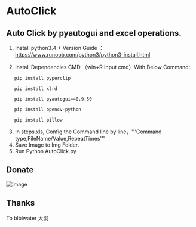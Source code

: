 # AutoClick
## Auto Click by pyautogui and excel operations.

1.	Install python3.4 + Version
Guide ：https://www.runoob.com/python3/python3-install.html

2.	Install Dependencies
CMD （win+R  Input cmd）With Below Command:
```
   pip install pyperclip
   
   pip install xlrd
   
   pip install pyautogui==0.9.50
   
   pip install opencv-python
   
   pip install pillow
```
   
3.	In steps.xls, Config the Command line by line，'''Command type,FileName/Value,RepeatTimes'''
4.	Save Image to Img Folder.
6.	Run Python AutoClick.py 


## Donate 

![image](https://github.com/AngelSXD/sxd_first_repository/blob/master/Img/20160615165142.png)

## Thanks 
To blblwater 大羽
